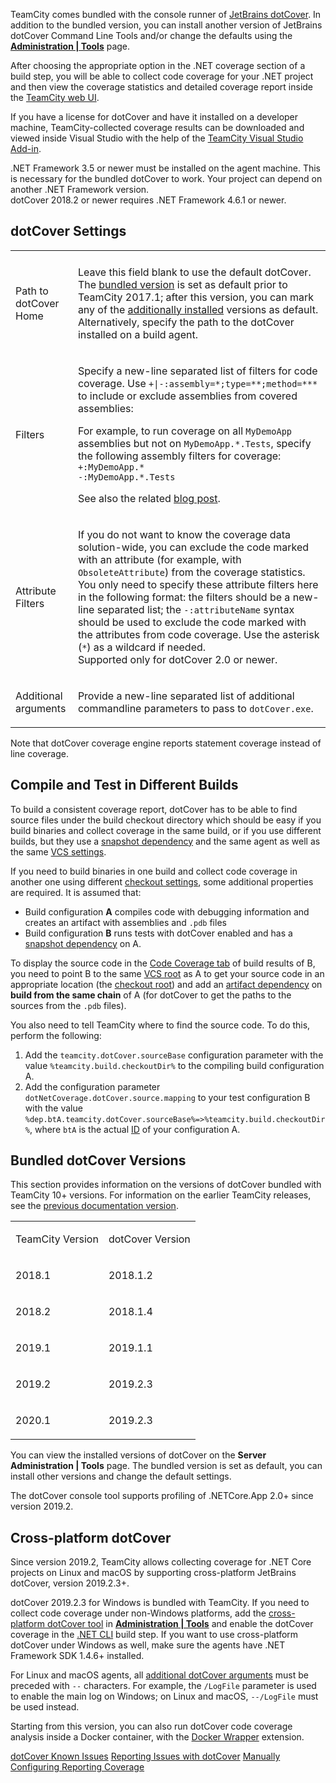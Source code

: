 [//]: # (title: JetBrains dotCover)
[//]: # (auxiliary-id: JetBrains dotCover)

TeamCity comes bundled with the console runner of [JetBrains dotCover](http://www.jetbrains.com/dotcover/). In addition to the bundled version, you can install another version of JetBrains dotCover Command Line Tools and/or change the defaults using the __[Administration | Tools](installing-agent-tools.md)__ page.

After choosing the appropriate option in the .NET coverage section of a build step, you will be able to collect code coverage for your .NET project and then view the coverage statistics and detailed coverage report inside the [TeamCity web UI](working-with-build-results.md).

If you have a license for dotCover and have it installed on a developer machine, TeamCity-collected coverage results can be downloaded and viewed inside Visual Studio with the help of the [TeamCity Visual Studio Add-in](visual-studio-addin.md).

<tip>

.NET Framework 3.5 or newer must be installed on the agent machine. This is necessary for the bundled dotCover to work. Your project can depend on another .NET Framework version.   
dotCover 2018.2 or newer requires .NET Framework 4.6.1 or newer.
</tip>

## dotCover Settings

<table>

<tr>

<td></td><td></td>

</tr>


<tr>

<td>

Path to dotCover Home


</td>

<td>

Leave this field blank to use the default dotCover. The [bundled version](#Bundled+dotCover+Versions) is set as default prior to TeamCity 2017.1; after this version, you can mark any of the [additionally installed](installing-agent-tools.md) versions as default.   
Alternatively, specify the path to the dotCover installed on a build agent.

</td></tr><tr>

<td>

Filters


</td>

<td>

Specify a new-line separated list of filters for code coverage. Use `+|-:assembly=*;type=**;method=***` to include or exclude assemblies from covered assemblies:

<include src="branch-filter.md" include-id="OR-syntax-tip"/>

For example, to run coverage on all `MyDemoApp` assemblies but not on `MyDemoApp.*.Tests`, specify the following assembly filters for coverage:   
`+:MyDemoApp.*`   
`-:MyDemoApp.*.Tests`

See also the related [blog post](https://blog.jetbrains.com/dotnet/2010/12/10/coverage-with-dotcover-teamcity-mstest-nunit-or-mspec/).


</td></tr><tr>

<td>

Attribute Filters


</td>

<td>

If you do not want to know the coverage data solution-wide, you can exclude the code marked with an attribute (for example, with `ObsoleteAttribute`) from the coverage statistics. You only need to specify these attribute filters here in the following format: the filters should be a new-line separated list; the `-:attributeName` syntax should be used to exclude the code marked with the attributes from code coverage. Use the asterisk (`*`) as a wildcard if needed.   
Supported only for dotCover 2.0 or newer.

</td></tr><tr>

<td>

<anchor name="additional-arguments"/>

Additional arguments

</td>

<td>

Provide a new-line separated list of additional commandline parameters to pass to `dotCover.exe`.


</td></tr></table>

Note that dotCover coverage engine reports statement coverage instead of line coverage.

## Compile and Test in Different Builds

To build a consistent coverage report, dotCover has to be able to find source files under the build checkout directory which should be easy if you build binaries and collect coverage in the same build, or if you use different builds, but they use a [snapshot dependency](build-dependencies-setup.md#Snapshot+Dependencies) and the same agent as well as the same [VCS settings](configuring-vcs-settings.md).

If you need to build binaries in one build and collect code coverage in another one using different [checkout settings](vcs-checkout-rules.md), some additional properties are required. It is assumed that:
* Build configuration __A__ compiles code with debugging information and creates an artifact with assemblies and `.pdb` files
* Build configuration __B__ runs tests with dotCover enabled and has a [snapshot dependency](build-dependencies-setup.md#Snapshot+Dependencies) on A.

To display the source code in the [Code Coverage tab](working-with-build-results.md#Code+Coverage+Results) of build results of B, you need to point B to the same [VCS root](configuring-vcs-roots.md) as A to get your source code in an appropriate location (the [checkout root](build-checkout-directory.md)) and add an [artifact dependency](build-dependencies-setup.md#Artifact+Dependencies) on __build from the same chain__ of A (for dotCover to get the paths to the sources from the `.pdb` files).

You also need to tell TeamCity where to find the source code. To do this, perform the following:
1. Add the `teamcity.dotCover.sourceBase` configuration parameter with the value `%teamcity.build.checkoutDir%` to the compiling build configuration A.
2. Add the configuration parameter `dotNetCoverage.dotCover.source.mapping` to your test configuration B with the value `%dep.btA.teamcity.dotCover.sourceBase%=>%teamcity.build.checkoutDir%`, where `btA` is the actual [ID](identifier.md) of your configuration A.

## Bundled dotCover Versions

This section provides information on the versions of dotCover bundled with TeamCity 10+ versions. For information on the earlier TeamCity releases, see the [previous documentation version](https://confluence.jetbrains.com/display/TCD9/JetBrains+dotCover#JetBrainsdotCover-BundleddotCoverVersions).

<table><tr>

<td>

TeamCity Version


</td>

<td>

dotCover Version

</td></tr><tr>

<td>

2018.1

</td>

<td>

2018.1.2

</td></tr><tr>

<td>

2018.2

</td>

<td>

2018.1.4

</td></tr><tr>

<td>

2019.1

</td>

<td>

2019.1.1

</td></tr><tr>

<td>

2019.2

</td>

<td>

2019.2.3

</td></tr>

<tr>

<td>

2020.1

</td>

<td>

2019.2.3

</td></tr>

</table>

You can view the installed versions of dotCover on the __Server Administration | Tools__ page. The bundled version is set as default, you can install other versions and change the default settings.

<note>

The dotCover console tool supports profiling of .NETCore.App 2.0+ since version 2019.2.

</note>

## Cross-platform dotCover

Since version 2019.2, TeamCity allows collecting coverage for .NET Core projects on Linux and macOS by supporting cross-platform JetBrains dotCover, version 2019.2.3+.

dotCover 2019.2.3 for Windows is bundled with TeamCity. If you need to collect code coverage under non-Windows platforms, add the [cross-platform dotCover tool](https://www.nuget.org/packages/JetBrains.dotCover.DotNetCliTool) in __[Administration | Tools](installing-agent-tools.md)__ and enable the dotCover coverage in the [.NET CLI](net.md) build step. If you want to use cross-platform dotCover under Windows as well, make sure the agents have .NET Framework SDK 1.4.6+ installed.

<note>

For Linux and macOS agents, all [additional dotCover arguments](#additional-arguments) must be preceded with `--` characters. For example, the `/LogFile` parameter is used to enable the main log on Windows; on Linux and macOS, `--/LogFile` must be used instead.

</note>

Starting from this version, you can also run dotCover code coverage analysis inside a Docker container, with the [Docker Wrapper](docker-wrapper.md) extension.


 <seealso>
        <category ref="troubleshooting">
            <a href="known-issues.md#dotCover+known+issues">dotCover Known Issues</a>
            <a href="known-issues.md#dotCover+known+issues">Reporting Issues with dotCover</a>
        </category>
        <category ref="admin-guide">
            <a href="manually-configuring-reporting-coverage.md">Manually Configuring Reporting Coverage</a>
        </category>
</seealso>